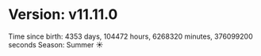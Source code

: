 # Version: v11.11.0
Time since birth: 4353 days, 104472 hours, 6268320 minutes, 376099200 seconds
Season: Summer ☀️
